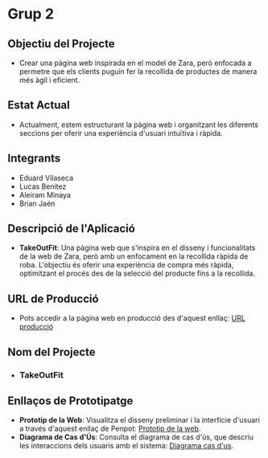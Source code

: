 # Grup 2

## Objectiu del Projecte
* Crear una pàgina web inspirada en el model de Zara, però enfocada a permetre que els clients puguin fer la recollida de productes de manera més àgil i eficient.

## Estat Actual
* Actualment, estem estructurant la pàgina web i organitzant les diferents seccions per oferir una experiència d'usuari intuïtiva i ràpida.

## Integrants
* Eduard Vilaseca
* Lucas Benitez
* Aleiram Minaya
* Brian Jaén

## Descripció de l'Aplicació
* **TakeOutFit**: Una pàgina web que s'inspira en el disseny i funcionalitats de la web de Zara, però amb un enfocament en la recollida ràpida de roba. L'objectiu és oferir una experiència de compra més ràpida, optimitzant el procés des de la selecció del producte fins a la recollida.

## URL de Producció
* Pots accedir a la pàgina web en producció des d'aquest enllaç: [URL producció](http://tr1g2.daw.inspedralbes.cat/transversal-tr1-2024-2025-grupo2_takeAway/web/)

## Nom del Projecte
* ### TakeOutFit

## Enllaços de Prototipatge
* **Prototip de la Web**: Visualitza el disseny preliminar i la interfície d'usuari a través d'aquest enllaç de Penpot: [Prototip de la web](https://design.penpot.app/#/view/5e250d03-b345-8112-8005-26c869b3c365?page-id=5e250d03-b345-8112-8005-26c869b3c366&section=interactions&index=0&share-id=9cff1166-2265-80f2-8005-26e5d249c0a6).
* **Diagrama de Cas d'Ús**: Consulta el diagrama de cas d'ús, que descriu les interaccions dels usuaris amb el sistema: [Diagrama cas d'us](https://lucid.app/lucidchart/5da2fae0-dcce-40ec-88fd-ac11efec444a/edit?viewport_loc=-465%2C-373%2C2765%2C1279%2C0_0&invitationId=inv_3161aec2-3f7a-459a-99c3-f83122b399dc).
